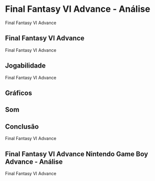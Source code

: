 ---
---

# Final Fantasy VI Advance - Análise

Final Fantasy VI Advance

## Final Fantasy VI Advance

Final Fantasy VI Advance

## Jogabilidade

Final Fantasy VI Advance

## Gráficos


## Som

## Conclusão

Final Fantasy VI Advance

## Final Fantasy VI Advance Nintendo Game Boy Advance - Análise

Final Fantasy VI Advance
